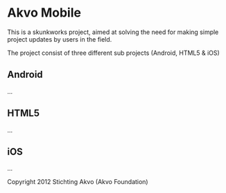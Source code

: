 # Akvo Mobile
This is a skunkworks project, aimed at solving the need for making simple project updates by users in the field.

The project consist of three different sub projects (Android, HTML5 & iOS)

## Android
...

## HTML5
...

## iOS
...


Copyright 2012 Stichting Akvo (Akvo Foundation)


